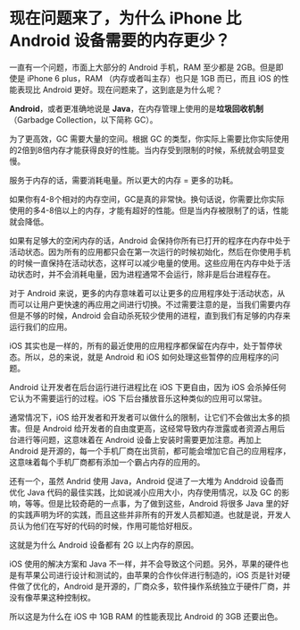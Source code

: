 # 现在问题来了，为什么 iPhone 比 Android 设备需要的内存更少？

一直有一个问题，市面上大部分的 Android 手机，RAM 至少都是 2GB。但是即使是 iPhone 6 plus，RAM （内存或者叫主存）也只是 1GB 而已，而且 iOS 的性能表现比 Android 更好。现在问题来了，这到底是为什么呢？

**Android**，或者更准确地说是 **Java**，在内存管理上使用的是**垃圾回收机制**（Garbadge Collection，以下简称 GC）。

为了更高效，GC 需要大量的空间。根据 GC 的类型，你实际上需要比你实际使用的2倍到8倍内存才能获得良好的性能。当内存受到限制的时候，系统就会明显变慢。

服务于内存的话，需要消耗电量。所以更大的内存 = 更多的功耗。

如果你有4-8个相对的内存空间，GC是真的非常快。换句话说，你需要比你实际使用的多4-8倍以上的内存，才能有超好的性能。但是当内存被限制了的话，性能就会降低。

如果有足够大的空闲内存的话，Android 会保持你所有已打开的程序在内存中处于活动状态。因为所有的应用都只会在第一次运行的时候初始化，然后在你使用手机的时候一直保持在活动状态，这样可以减少电量的使用。这些应用在内存中处于活动状态时，并不会消耗电量，因为进程通常不会运行，除非是后台进程存在。

对于 Android 来说，更多的内存意味着可以让更多的应用程序处于活动状态，从而可以让用户更快速的再应用之间进行切换。不过需要注意的是，当我们需要内存但是不够的时候，Android 会自动杀死较少使用的进程，直到我们有足够的内存来运行我们的应用。

iOS 其实也是一样的，所有的最近使用的应用程序都保留在内存中，处于暂停状态。所以，总的来说，就是 Android 和 iOS 如何处理这些暂停的应用程序的问题。

Android 让开发者在后台运行进行进程比在 iOS 下更自由，因为 iOS 会杀掉任何它认为不需要运行的过程。iOS 下后台播放音乐这种类似的应用可以常驻。

通常情况下，iOS 给开发者和开发者可以做什么的限制，让它们不会做出太多的损害。但是 Android 给开发者的自由度更高，这经常导致内存泄露或者资源占用后台进行等问题，这意味着在 Android 设备上安装时需要更加注意。再加上 Android 是开源的，每一个手机厂商在出货前，都可能会增加它自己的应用程序，这意味着每个手机厂商都有添加一个霸占内存的应用的。

还有一个，虽然 Andrid 使用 Java，Android 促进了一大堆为 Anddroid 设备而优化 Java 代码的最佳实践，比如说减小应用大小，内存使用情况，以及 GC 的影响，等等。但是比较奇葩的一点事，为了做到这些，Android 将很多 Java 里的好的实践声明为坏的实践，而且这些并非所有的开发人员都知道。也就是说，开发人员认为他们在写好的代码的时候，作用可能恰好相反。

这就是为什么 Android 设备都有 2G 以上内存的原因。

iOS 使用的解决方案和 Java 不一样，并不会导致这个问题。另外，苹果的硬件也是有苹果公司进行设计和测试的，由苹果的合作伙伴进行制造的，iOS 页是针对硬件做了优化的，Android 是开源的，厂商众多，软件操作系统独立于硬件厂商，并没有像苹果这种控制权。

所以这是为什么在 iOS 中 1GB RAM 的性能表现比 Android 的 3GB 还要出色。

